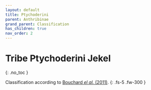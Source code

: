 ```yaml
---
layout: default
title: Ptychoderini
parent: Anthribinae
grand_parent: Classification
has_children: true
nav_order: 2
---
```



# Tribe Ptychoderini Jekel
{: .no_toc }

Classification according to [Bouchard _el al._ (2011)](https://zookeys.pensoft.net/articles.php?id=4001).
{: .fs-5 .fw-300 }
